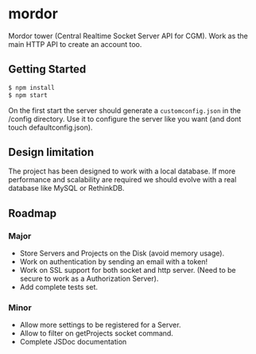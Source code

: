 # mordor
Mordor tower (Central Realtime Socket Server API for CGM). Work as the main HTTP API to create an account too.

## Getting Started

```bash
$ npm install
$ npm start
```

On the first start the server should generate a `customconfig.json` in the /config directory. Use it to configure the server like you want (and dont touch defaultconfig.json).

## Design limitation

The project has been designed to work with a local database. If more performance and scalability are required we should evolve with a real database like MySQL or RethinkDB.

## Roadmap

### Major
- Store Servers and Projects on the Disk (avoid memory usage).
- Work on authentication by sending an email with a token!
- Work on SSL support for both socket and http server. (Need to be secure to work as a Authorization Server).
- Add complete tests set.

### Minor
- Allow more settings to be registered for a Server.
- Allow to filter on getProjects socket command.
- Complete JSDoc documentation
